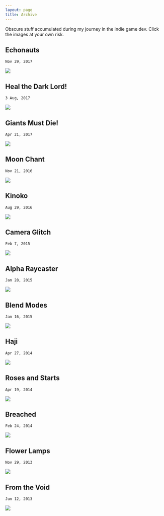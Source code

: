 ```yaml
---
layout: page
title: Archive
---
```


Obscure stuff accumulated during my journey in the indie game dev. Click the images at your own risk.

## Echonauts

`Nov 29, 2017`

[![](/assets/images/pages/archive/echo.webp)](https://elringus.com/static/echonauts/)

## Heal the Dark Lord!

`3 Aug, 2017`

[![](/assets/images/pages/archive/lord.webp)](https://elringus.com/static/ld39/)


## Giants Must Die!

`Apr 21, 2017`

[![](/assets/images/pages/archive/giants.webp)](https://elringus.com/static/ld38/)

## Moon Chant

`Nov 21, 2016`

[![](/assets/images/pages/archive/moon.webp)](https://elringus.com/static/moonchant/)

## Kinoko

`Aug 29, 2016`

[![](/assets/images/pages/archive/kinoko.webp)](https://elringus.com/static/kinoko/)

## Camera Glitch

`Feb 7, 2015`

[![](/assets/images/pages/archive/glitch.webp)](https://elringus.com/static/camera-glitch-webgl/)

## Alpha Raycaster

`Jan 28, 2015`

[![](/assets/images/pages/archive/alpha.webp)](https://elringus.com/static/alpha-raycaster-webgl/)

## Blend Modes

`Jan 16, 2015`

[![](/assets/images/pages/archive/blendmodes.webp)](https://elringus.com/static/blend-modes-webgl/)

## Haji

`Apr 27, 2014`

[![](/assets/images/pages/archive/haji.webp)](https://elringus.com/static/haji/)

## Roses and Starts

`Apr 19, 2014`

[![](/assets/images/pages/archive/ras.webp)](https://elringus.com/static/ras/)

## Breached

`Feb 24, 2014`

[![](/assets/images/pages/archive/breached.webp)](https://elringus.com/static/breached/)

## Flower Lamps

`Nov 29, 2013`

[![](/assets/images/pages/archive/flola.webp)](https://elringus.com/static/flola/)

## From the Void

`Jun 12, 2013`

[![](/assets/images/pages/archive/void.webp)](https://elringus.com/static/void.zip)
